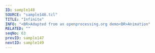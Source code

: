 ```yaml
---
ID: sample148
SOURCE: "sample148.tcl"
TITLE: "Infinite"
INFO: "<BR>Adapted from an openprocessing.org demo<BR>Animation"
RELATED: ""
seqNo: 63
prevID: sample147
nextID: sample149
---
```

